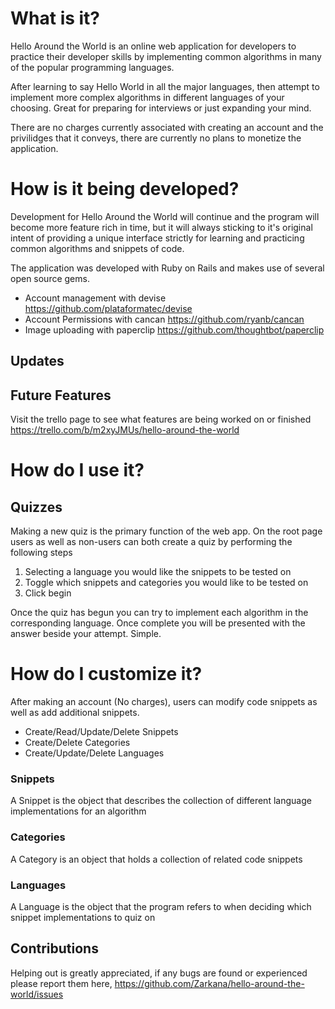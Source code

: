# What is it?

Hello Around the World is an online web application for developers to practice their developer skills by implementing common algorithms in many of the popular programming languages. 

After learning to say Hello World in all the major languages, then attempt to implement more complex algorithms in different languages
of your choosing. Great for preparing for interviews or just expanding your mind. 

There are no charges currently associated with creating an account and the privilidges that it conveys, there are currently no plans to monetize the application.

# How is it being developed?

Development for Hello Around the World will continue and the program will become more feature rich in time, but it will always sticking to it's original intent of providing a unique interface strictly for learning and practicing common algorithms and snippets of code. 

The application was developed with Ruby on Rails and makes use of several open source gems.
- Account management with devise
https://github.com/plataformatec/devise
- Account Permissions with cancan
https://github.com/ryanb/cancan
- Image uploading with paperclip
https://github.com/thoughtbot/paperclip

## Updates


## Future Features
Visit the trello page to see what features are being worked on or finished
https://trello.com/b/m2xyJMUs/hello-around-the-world


# How do I use it?

## Quizzes
Making a new quiz is the primary function of the web app. On the root page users as well as non-users can both create a quiz by performing the following steps
 1. Selecting a language you would like the snippets to be tested on
 2. Toggle which snippets and categories you would like to be tested on
 3. Click begin

Once the quiz has begun you can try to implement each algorithm in the corresponding language. Once complete you will be presented with the answer beside your attempt. Simple. 

# How do I customize it?
After making an account (No charges), users can modify code snippets as well as add additional snippets.
- Create/Read/Update/Delete Snippets
- Create/Delete Categories
- Create/Update/Delete Languages

### Snippets
A Snippet is the object that describes the collection of different language implementations for an algorithm

### Categories
A Category is an object that holds a collection of related code snippets

### Languages
A Language is the object that the program refers to when deciding which snippet implementations to quiz on

## Contributions
Helping out is greatly appreciated, if any bugs are found or experienced please report them here,
https://github.com/Zarkana/hello-around-the-world/issues



